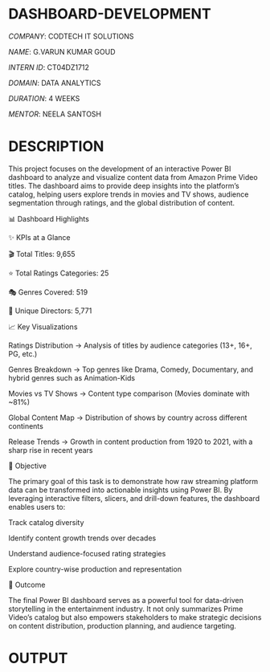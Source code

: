 # DASHBOARD-DEVELOPMENT

*COMPANY*: CODTECH IT SOLUTIONS

*NAME*: G.VARUN KUMAR GOUD

*INTERN ID*: CT04DZ1712

*DOMAIN*: DATA ANALYTICS

*DURATION*: 4 WEEKS

*MENTOR*: NEELA SANTOSH

# DESCRIPTION

This project focuses on the development of an interactive Power BI dashboard to analyze and visualize content data from Amazon Prime Video titles. The dashboard aims to provide deep insights into the platform’s catalog, helping users explore trends in movies and TV shows, audience segmentation through ratings, and the global distribution of content.

📊 Dashboard Highlights

✨ KPIs at a Glance

🎬 Total Titles: 9,655

⭐ Total Ratings Categories: 25

🎭 Genres Covered: 519

🎥 Unique Directors: 5,771

📈 Key Visualizations

Ratings Distribution → Analysis of titles by audience categories (13+, 16+, PG, etc.)

Genres Breakdown → Top genres like Drama, Comedy, Documentary, and hybrid genres such as Animation-Kids

Movies vs TV Shows → Content type comparison (Movies dominate with ~81%)

Global Content Map → Distribution of shows by country across different continents

Release Trends → Growth in content production from 1920 to 2021, with a sharp rise in recent years

🎯 Objective

The primary goal of this task is to demonstrate how raw streaming platform data can be transformed into actionable insights using Power BI. By leveraging interactive filters, slicers, and drill-down features, the dashboard enables users to:

Track catalog diversity

Identify content growth trends over decades

Understand audience-focused rating strategies

Explore country-wise production and representation

🚀 Outcome

The final Power BI dashboard serves as a powerful tool for data-driven storytelling in the entertainment industry. It not only summarizes Prime Video’s catalog but also empowers stakeholders to make strategic decisions on content distribution, production planning, and audience targeting.

# OUTPUT 
